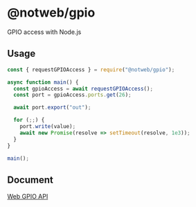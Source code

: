 # @notweb/gpio

GPIO access with Node.js

## Usage

```js
const { requestGPIOAccess } = require("@notweb/gpio");

async function main() {
  const gpioAccess = await requestGPIOAccess();
  const port = gpioAccess.ports.get(26);

  await port.export("out");

  for (;;) {
    port.write(value);
    await new Promise(resolve => setTimeout(resolve, 1e3));
  }
}

main();
```

## Document

[Web GPIO API](http://browserobo.github.io/WebGPIO)

